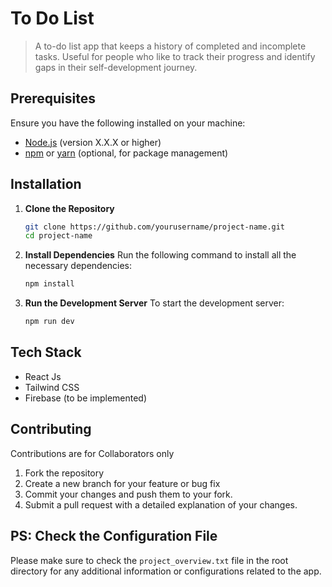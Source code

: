 # To Do List 

> A to-do list app that keeps a history of completed and incomplete tasks. Useful for people who like to track their progress and identify gaps in their self-development journey.

## Prerequisites

Ensure you have the following installed on your machine:
- [Node.js](https://nodejs.org/) (version X.X.X or higher)
- [npm](https://www.npmjs.com/) or [yarn](https://yarnpkg.com/) (optional, for package management)

## Installation

1. **Clone the Repository**
   ```bash
   git clone https://github.com/yourusername/project-name.git
   cd project-name


2. **Install Dependencies** Run the following command to install all the necessary dependencies:
   ```bash
   npm install

3. **Run the Development Server** To start the development server:
   ```bash
   npm run dev

## Tech Stack
   - React Js
   - Tailwind CSS
   - Firebase (to be implemented)

## Contributing
 Contributions are for Collaborators only
 1. Fork the repository
 2. Create a new branch for your feature or bug fix
 3. Commit your changes and push them to your fork.
 4. Submit a pull request with a detailed explanation of your changes.

## PS: Check the Configuration File

Please make sure to check the `project_overview.txt` file in the root directory for any additional information or configurations related to the app.

